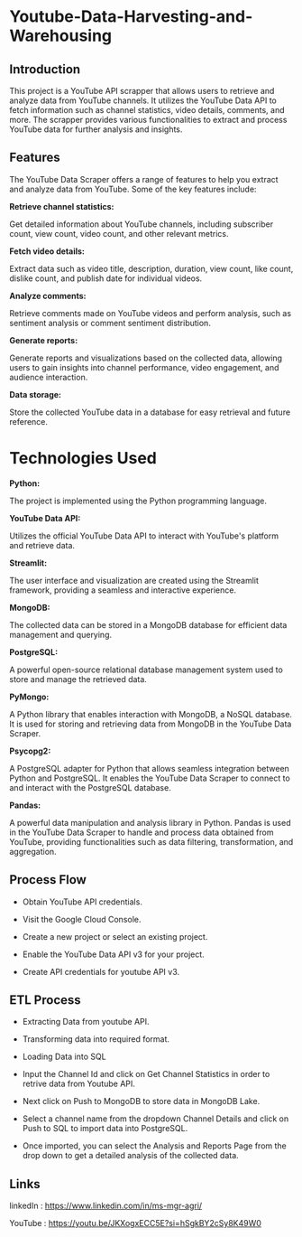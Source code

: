 # Youtube-Data-Harvesting-and-Warehousing

## Introduction

This project is a YouTube API scrapper that allows users to retrieve and analyze data from YouTube channels. It utilizes the YouTube Data API to fetch information such as channel statistics, video details, comments, and more. The scrapper provides various functionalities to extract and process YouTube data for further analysis and insights.

## Features

The YouTube Data Scraper offers a range of features to help you extract and analyze data from YouTube. Some of the key features include:

**Retrieve channel statistics:**

Get detailed information about YouTube channels, including subscriber count, view count, video count, and other relevant metrics.

**Fetch video details:**

Extract data such as video title, description, duration, view count, like count, dislike count, and publish date for individual videos.

**Analyze comments:** 

Retrieve comments made on YouTube videos and perform analysis, such as sentiment analysis or comment sentiment distribution.

**Generate reports:**

Generate reports and visualizations based on the collected data, allowing users to gain insights into channel performance, video engagement, and audience interaction.

**Data storage:**

Store the collected YouTube data in a database for easy retrieval and future reference.

# Technologies Used

**Python:** 

The project is implemented using the Python programming language.

**YouTube Data API:** 

Utilizes the official YouTube Data API to interact with YouTube's platform and retrieve data.

**Streamlit:** 

The user interface and visualization are created using the Streamlit framework, providing a seamless and interactive experience.

**MongoDB:**

The collected data can be stored in a MongoDB database for efficient data management and querying.

**PostgreSQL:** 

A powerful open-source relational database management system used to store and manage the retrieved data.

**PyMongo:**

A Python library that enables interaction with MongoDB, a NoSQL database. It is used for storing and retrieving data from MongoDB in the YouTube Data Scraper.

**Psycopg2:** 

A PostgreSQL adapter for Python that allows seamless integration between Python and PostgreSQL. It enables the YouTube Data Scraper to connect to and interact with the PostgreSQL database.

**Pandas:**

A powerful data manipulation and analysis library in Python. Pandas is used in the YouTube Data Scraper to handle and process data obtained from YouTube, providing functionalities such as data filtering, transformation, and aggregation.


## Process Flow

* Obtain YouTube API credentials.

* Visit the Google Cloud Console.

* Create a new project or select an existing project.

* Enable the YouTube Data API v3 for your project.

* Create API credentials for youtube API v3.

## ETL Process

* Extracting Data from youtube API.

* Transforming data into required format.

* Loading Data into SQL



* Input the Channel Id and click on Get Channel Statistics in order to retrive data from Youtube API.

* Next click on Push to MongoDB to store data in MongoDB Lake.

* Select a channel name from the dropdown Channel Details and click on Push to SQL to import data into PostgreSQL.

* Once imported, you can select the Analysis and Reports Page from the drop down to get a detailed analysis of the collected data.


## Links


linkedIn : https://www.linkedin.com/in/ms-mgr-agri/

YouTube  : https://youtu.be/JKXogxECC5E?si=hSgkBY2cSy8K49W0




